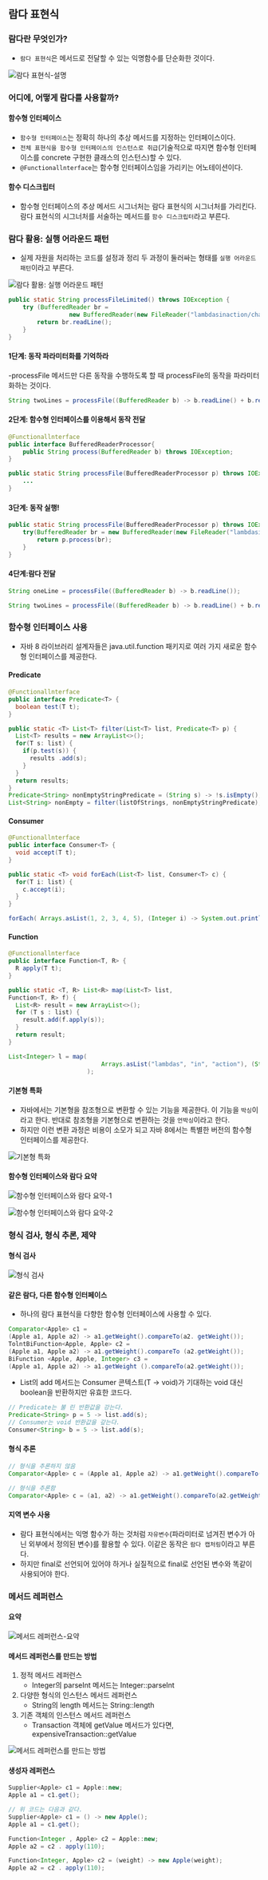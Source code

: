 람다 표현식
-----------

### 람다란 무엇인가?

-	`람다 표현식`은 메서드로 전달할 수 있는 익명함수를 단순화한 것이다.

![람다 표현식-설명](http://drive.google.com/uc?export=view&id=0ByLqiEM75qEzTS1kVXE2UVBPWm8)

### 어디에, 어떻게 람다를 사용할까?

#### 함수형 인터페이스

-	`함수형 인터페이스`는 정확히 하나의 추상 메서드를 지정하는 인터페이스이다.
-	`전체 표현식을 함수형 인터페이스의 인스턴스로 취급`(기술적으로 따지면 함수형 인터페이스를 concrete 구현한 클래스의 인스턴스)할 수 있다.
-	`@Functionallnterface`는 함수형 인터페이스임을 가리키는 어노테이션이다.

#### 함수 디스크립터

-	함수형 인터페이스의 추상 메서드 시그너처는 람다 표현식의 시그너처를 가리킨다. 람다 표현식의 시그너처를 서술하는 메서드를 `함수 디스크립터`라고 부른다.

### 람다 활용: 실행 어라운드 패턴

-	실제 자원을 처리하는 코드를 설정과 정리 두 과정이 둘러싸는 형태를 `실행 어라운드 패턴`이라고 부른다.

![람다 활용: 실행 어라운드 패턴](http://drive.google.com/uc?export=view&id=0ByLqiEM75qEzVUJoV0hIdV9MLWM)

```java
public static String processFileLimited() throws IOException {
    try (BufferedReader br =
                 new BufferedReader(new FileReader("lambdasinaction/chap3/data.txt"))) {
        return br.readLine();
    }
}
```

#### 1단계: 동작 파라미터화를 기억하라

-processFile 메서드만 다른 동작을 수행하도록 할 때 processFile의 동작을 파라미터화하는 것이다.

```java
String twoLines = processFile((BufferedReader b) -> b.readLine() + b.readLine());
```

#### 2단계: 함수형 인터페이스를 이용해서 동작 전달

```java
@Functionallnterface
public interface BufferedReaderProcessor{
    public String process(BufferedReader b) throws IOException;
}

public static String processFile(BufferedReaderProcessor p) throws IOException {
	...
}
```

#### 3단계: 동작 실행!

```java
public static String processFile(BufferedReaderProcessor p) throws IOException {
    try(BufferedReader br = new BufferedReader(new FileReader("lambdasinaction/chap3/data.txt"))){
        return p.process(br);
    }
}
```

#### 4단계:람다 전달

```java
String oneLine = processFile((BufferedReader b) -> b.readLine());

String twoLines = processFile((BufferedReader b) -> b.readLine() + b.readLine());
```

### 함수형 인터페이스 사용

-	자바 8 라이브러리 설계자들은 java.util.function 패키지로 여러 가지 새로운 함수형 인터페이스를 제공한다.

#### Predicate

```java
@Functionallnterface
public interface Predicate<T> {
  boolean test(T t);
}

public static <T> List<T> filter(List<T> list, Predicate<T> p) {
  List<T> results = new ArrayList<>();
  for(T s: list) {
    if(p.test(s)) {
      results .add(s);
    }
  }
  return results;
}
Predicate<String> nonEmptyStringPredicate = (String s) -> !s.isEmpty();
List<String> nonEmpty = filter(listOfStrings, nonEmptyStringPredicate);
```

#### Consumer

```java
@Functionallnterface
public interface Consumer<T> {
  void accept(T t);
}

public static <T> void forEach(List<T> list, Consumer<T> c) {
  for(T i: list) {
    c.accept(i);
  }
}

forEach( Arrays.asList(1, 2, 3, 4, 5), (Integer i) -> System.out.println(i) );
```

#### Function

```java
@Functionallnterface
public interface Function<T, R> {
  R apply(T t);
}

public static <T, R> List<R> map(List<T> list,
Function<T, R> f) {
  List<R> result = new ArrayList<>();
  for (T s : list) {
    result.add(f.apply(s));
  }
  return result;
}

List<Integer> l = map(
                          Arrays.asList("lambdas", "in", "action"), (String s) -> s.length()
                      );
```

#### 기본형 특화

-	자바에서는 기본형을 참조형으로 변환할 수 있는 기능을 제공한다. 이 기능을 `박싱`이라고 한다. 반대로 참조형을 기본형으로 변환하는 것을 `언박싱`이라고 한다.
-	하지만 이런 변환 과정은 비용이 소모가 되고 자바 8에서는 특별한 버전의 함수형 인터페이스를 제공한다.

![기본형 특화](http://drive.google.com/uc?export=view&id=0ByLqiEM75qEzdlBhbFhEeVhMLWM)

#### 함수형 인터페이스와 람다 요약

![함수형 인터페이스와 람다 요약-1](http://drive.google.com/uc?export=view&id=0ByLqiEM75qEzcEgwdDFFRVJJZWc)

![함수형 인터페이스와 람다 요약-2](http://drive.google.com/uc?export=view&id=0ByLqiEM75qEzUTZ4cXJRUmZiVmM)

### 형식 검사, 형식 추론, 제약

#### 형식 검사

![형식 검사](http://drive.google.com/uc?export=view&id=0ByLqiEM75qEzUDBLUmFIWGY1QjQ)

#### 같은 람다, 다른 함수형 인터페이스

-	하나의 람다 표현식을 다향한 함수형 인터페이스에 사용할 수 있다.

```java
Comparator<Apple> c1 =
(Apple a1, Apple a2) -> a1.getWeight().compareTo(a2. getWeight());
TolntBiFunction<Apple, Apple> c2 =
(Apple a1, Apple a2) -> a1.getWeight().compareTo (a2.getWeight());
BiFunction <Apple, Apple, Integer> c3 =
(Apple a1, Apple a2) -> a1.getWeight ().compareTo(a2.getWeight());
```

-	List의 add 메서드는 Consumer 콘텍스트(T -> void)가 기대하는 void 대신 boolean을 반환하지만 유효한 코드다.

```java
// Predicate는 불 린 반환값을 강는다.
Predicate<String> p = 5 -> list.add(s);
// Consumer는 void 반환값을 갚는다.
Consumer<String> b = 5 -> list.add(s);
```

#### 형식 추론

```java
// 형식을 추론하지 않음
Comparator<Apple> c = (Apple a1, Apple a2) -> a1.getWeight().compareTo(a2.getWeight());

// 형식을 추론함
Comparator<Apple> c = (a1, a2) -> a1.getWeight().compareTo(a2.getWeight());
```

#### 지역 변수 사용

-	람다 표현식에서는 익명 함수가 하는 것처럼 `자유변수`(파라미터로 넘겨진 변수가 아닌 외부에서 정의된 변수)를 활용할 수 있다. 이같은 동작은 `람다 캡처링`이라고 부른다.
-	하지만 final로 선언되어 있어야 하거나 실질적으로 final로 선언된 변수와 똑같이 사용되어야 한다.

### 메서드 레퍼런스

#### 요약

![메서드 레퍼런스-요약](http://drive.google.com/uc?export=view&id=0ByLqiEM75qEzRU0tWVpleU8wNk0)

#### 메서드 레퍼런스를 만드는 방법

1.	정적 메서드 레퍼런스
	-	Integer의 parseInt 메서드는 Integer::parseInt
2.	다양한 형식의 인스턴스 메서드 레퍼런스
	-	String의 length 메서드는 String::length
3.	기존 객체의 인스턴스 메서드 레퍼런스
	-	Transaction 객체에 getValue 메서드가 있다면, expensiveTransaction::getValue

![메서드 레퍼런스를 만드는 방법](http://drive.google.com/uc?export=view&id=0ByLqiEM75qEzbW9LLU9vMmFKNHc)

#### 생성자 레퍼런스

```java
Supplier<Apple> c1 = Apple::new;
Apple a1 = c1.get();

// 위 코드는 다음과 같다.
Supplier<Apple> c1 = () -> new Apple();
Apple a1 = c1.get();
```

```java
Function<Integer , Apple> c2 = Apple::new;
Apple a2 = c2 . apply(110);

Function<Integer, Apple> c2 = (weight) -> new Apple(weight);
Apple a2 = c2 . apply(110);
```
